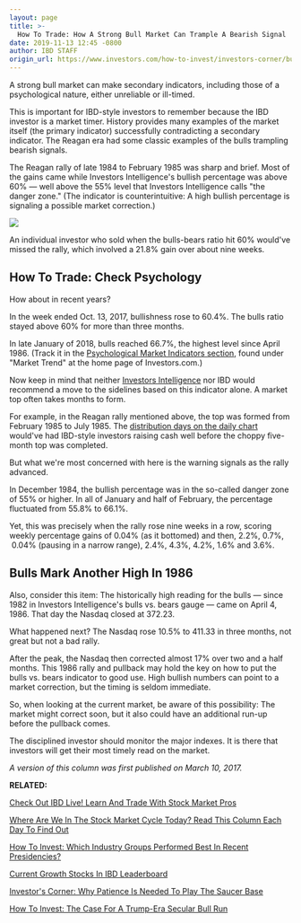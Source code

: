```yaml
---
layout: page
title: >-
  How To Trade: How A Strong Bull Market Can Trample A Bearish Signal
date: 2019-11-13 12:45 -0800
author: IBD STAFF
origin_url: https://www.investors.com/how-to-invest/investors-corner/bulls-will-sometimes-trample-a-bearish-signal-are-we-there-now/
---
```


A strong bull market can make secondary indicators, including those of a psychological nature, either unreliable or ill-timed.

This is important for IBD-style investors to remember because the IBD investor is a market timer. History provides many examples of the market itself (the primary indicator) successfully contradicting a secondary indicator. The Reagan era had some classic examples of the bulls trampling bearish signals.

The Reagan rally of late 1984 to February 1985 was sharp and brief. Most of the gains came while Investors Intelligence's bullish percentage was above 60% — well above the 55% level that Investors Intelligence calls "the danger zone." (The indicator is counterintuitive: A high bullish percentage is signaling a possible market correction.)

![](https://www.investors.com/wp-content/uploads/2017/03/IC_nsdq_031017-1024x579.png)

An individual investor who sold when the bulls-bears ratio hit 60% would've missed the rally, which involved a 21.8% gain over about nine weeks.

## How To Trade: Check Psychology

How about in recent years?

In the week ended Oct. 13, 2017, bullishness rose to 60.4%. The bulls ratio stayed above 60% for more than three months.

In late January of 2018, bulls reached 66.7%, the highest level since April 1986. (Track it in the [Psychological Market Indicators section](http://research.investors.com/psychological-market-indicators/), found under "Market Trend" at the home page of Investors.com.)

Now keep in mind that neither [Investors Intelligence](https://research.investors.com/psychological-market-indicators/chart?type=bullsbears) nor IBD would recommend a move to the sidelines based on this indicator alone. A market top often takes months to form.

For example, in the Reagan rally mentioned above, the top was formed from February 1985 to July 1985. The [distribution days on the daily chart](http://www.investors.com/how-to-invest/investors-corner/how-do-you-spot-a-major-market-top-easy-look-for-heavy-distribution/) would've had IBD-style investors raising cash well before the choppy five-month top was completed.

But what we're most concerned with here is the warning signals as the rally advanced.

In December 1984, the bullish percentage was in the so-called danger zone of 55% or higher. In all of January and half of February, the percentage fluctuated from 55.8% to 66.1%.

Yet, this was precisely when the rally rose nine weeks in a row, scoring weekly percentage gains of 0.04% (as it bottomed) and then, 2.2%, 0.7%,  0.04% (pausing in a narrow range), 2.4%, 4.3%, 4.2%, 1.6% and 3.6%.

## Bulls Mark Another High In 1986

Also, consider this item: The historically high reading for the bulls — since 1982 in Investors Intelligence's bulls vs. bears gauge — came on April 4, 1986. That day the Nasdaq closed at 372.23.

What happened next? The Nasdaq rose 10.5% to 411.33 in three months, not great but not a bad rally.

After the peak, the Nasdaq then corrected almost 17% over two and a half months. This 1986 rally and pullback may hold the key on how to put the bulls vs. bears indicator to good use. High bullish numbers can point to a market correction, but the timing is seldom immediate.

So, when looking at the current market, be aware of this possibility: The market might correct soon, but it also could have an additional run-up before the pullback comes.

The disciplined investor should monitor the major indexes. It is there that investors will get their most timely read on the market.

_A version of this column was first published on March 10, 2017._

**RELATED:**

[Check Out IBD Live! Learn And Trade With Stock Market Pros](https://shop.investors.com/offer/splashresponsive.aspx?id=IBD-Live&src=A00280&refcode=post|twtr|ibdlive|2019|11|ibdlive|na|392958)

[Where Are We In The Stock Market Cycle Today? Read This Column Each Day To Find Out](https://www.investors.com/category/market-trend/the-big-picture/)

[How To Invest: Which Industry Groups Performed Best In Recent Presidencies?](https://www.investors.com/how-to-invest/investors-corner/can-trump-revive-reagans-stock-market-magic/)

[Current Growth Stocks In IBD Leaderboard](https://www.investors.com/product/leaderboard/?artProdLink=Leaderboard)

[Investor's Corner: Why Patience Is Needed To Play The Saucer Base](https://www.investors.com/how-to-invest/investors-corner/chart-reading-basics-patience-is-required-to-play-the-saucer/)

[How To Invest: The Case For A Trump-Era Secular Bull Run](https://www.investors.com/news/trump-win-stocks-rise-new-bull-market/)

